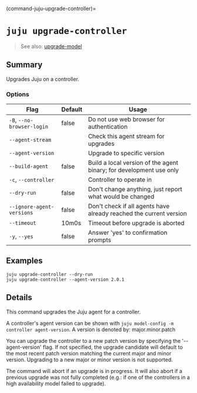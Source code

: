 (command-juju-upgrade-controller)=
# `juju upgrade-controller`
> See also: [upgrade-model](#upgrade-model)

## Summary
Upgrades Juju on a controller.

### Options
| Flag | Default | Usage |
| --- | --- | --- |
| `-B`, `--no-browser-login` | false | Do not use web browser for authentication |
| `--agent-stream` |  | Check this agent stream for upgrades |
| `--agent-version` |  | Upgrade to specific version |
| `--build-agent` | false | Build a local version of the agent binary; for development use only |
| `-c`, `--controller` |  | Controller to operate in |
| `--dry-run` | false | Don't change anything, just report what would be changed |
| `--ignore-agent-versions` | false | Don't check if all agents have already reached the current version |
| `--timeout` | 10m0s | Timeout before upgrade is aborted |
| `-y`, `--yes` | false | Answer 'yes' to confirmation prompts |

## Examples

    juju upgrade-controller --dry-run
    juju upgrade-controller --agent-version 2.0.1


## Details
This command upgrades the Juju agent for a controller.

A controller's agent version can be shown with `juju model-config -m controller agent-version`.
A version is denoted by: major.minor.patch

You can upgrade the controller to a new patch version by specifying
the '--agent-version' flag. If not specified, the upgrade candidate
will default to the most recent patch version matching the current 
major and minor version. Upgrading to a new major or minor version is
not supported.

The command will abort if an upgrade is in progress. It will also abort if
a previous upgrade was not fully completed (e.g.: if one of the
controllers in a high availability model failed to upgrade).